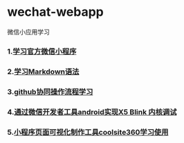 # wechat-webapp
微信小应用学习 
### 1.[学习官方微信小程序](https://mp.weixin.qq.com/debug/wxadoc/dev/component/view.html?t=201715)
### 2.[学习Markdown语法](https://www.zybuluo.com/mdeditor#fn:code)
### 3.[github协同操作流程学习](https://gist.github.com/zxhfighter/62847a087a2a8031fbdf)
### 4.[通过微信开发者工具android实现X5 Blink 内核调试](https://mp.weixin.qq.com/wiki?t=resource/res_main&id=mp1455784140&token=&lang=zh_CN)
### 5.[小程序页面可视化制作工具coolsite360学习使用](http://www.coolsite360.com/)

